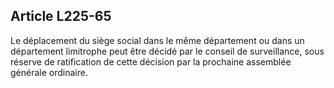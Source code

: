 Article L225-65
----
Le déplacement du siège social dans le même département ou dans un département
limitrophe peut être décidé par le conseil de surveillance, sous réserve de
ratification de cette décision par la prochaine assemblée générale ordinaire.
